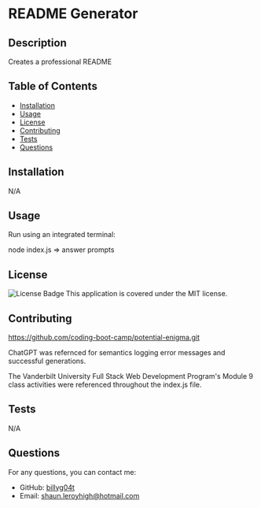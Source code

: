 
# README Generator

## Description
Creates a professional README

## Table of Contents
- [Installation](#installation)
- [Usage](#usage)
- [License](#license)
- [Contributing](#contributing)
- [Tests](#tests)
- [Questions](#questions)

## Installation
N/A

## Usage
Run using an integrated terminal:

node index.js => answer prompts

## License
![License Badge](https://img.shields.io/badge/license-MIT-brightgreen)
This application is covered under the MIT license.

## Contributing
https://github.com/coding-boot-camp/potential-enigma.git

ChatGPT was refernced for semantics logging error messages and successful generations.

The Vanderbilt University Full Stack Web Development Program's Module 9 class activities were referenced throughout the index.js file.

## Tests
N/A

## Questions
For any questions, you can contact me:
- GitHub: [billyg04t](https://github.com/billyg04t)
- Email: shaun.leroyhigh@hotmail.com
